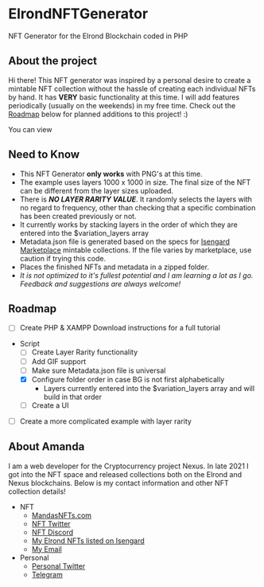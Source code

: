 # ElrondNFTGenerator
NFT Generator for the Elrond Blockchain coded in PHP

## About the project
Hi there! This NFT generator was inspired by a personal desire to create a mintable NFT collection without the hassle of creating each individual NFTs by hand. It has **VERY** basic functionality at this time. I will add features periodically (usually on the weekends) in my free time. Check out the [Roadmap](#roadmap) below for planned additions to this project! :)

You can view 

## Need to Know
- This NFT Generator **only works** with PNG's at this time.
- The example uses layers 1000 x 1000 in size. The final size of the NFT can be different from the layer sizes uploaded.
- There is ***NO LAYER RARITY VALUE***. It randomly selects the layers with no regard to frequency, other than checking that a specific combination has been created previously or not.
- It currently works by stacking layers in the order of which they are entered into the $variation_layers array
- Metadata.json file is generated based on the specs for [Isengard Marketplace](https://isengard.market) mintable collections. If the file varies by marketplace, use caution if trying this code.
- Places the finished NFTs and metadata in a zipped folder.
- *It is not optimized to it's fullest potential and I am learning a lot as I go. Feedback and suggestions are always welcome!*

## Roadmap
- [ ] Create PHP & XAMPP Download instructions for a full tutorial
- Script
	- [ ] Create Layer Rarity functionality
	- [ ] Add GIF support 
	- [ ] Make sure Metadata.json file is universal
	- [x] Configure folder order in case BG is not first alphabetically
		* Layers currently entered into the $variation_layers array and will build in that order
	- [ ] Create a UI
- [ ] Create a more complicated example with layer rarity

## About Amanda
I am a web developer for the Cryptocurrency project Nexus. In late 2021 I got into the NFT space and released collections both on the Elrond and Nexus blockchains. Below is my contact information and other NFT collection details! 

- NFT
	- [MandasNFTs.com](https://mandasnfts.com)
	- [NFT Twitter](https://twitter.com/MandasNFTs)
	- [NFT Discord](https://t.co/89vPqmgrLk)
	- [My Elrond NFTs listed on Isengard](https://isengard.market/collection/WADDLE-9e36f0)
	- [My Email](mailto:mandasnfts@gmail.com)
- Personal
	- [Personal Twitter](https://twitter.com/Salamandacm)
	- [Telegram](https://t.me/Mandacm)
